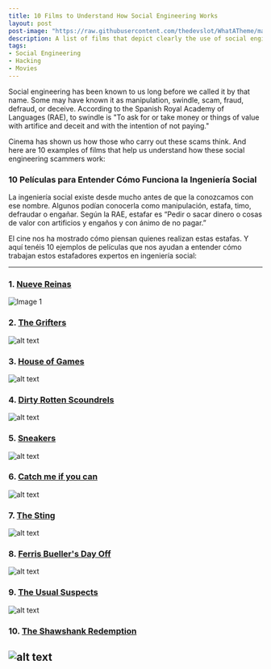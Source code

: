 ```yaml
---
title: 10 Films to Understand How Social Engineering Works
layout: post
post-image: "https://raw.githubusercontent.com/thedevslot/WhatATheme/master/assets/images/SamplePost.png?token=AHMQUEPC4IFADOF5VG4QVN26Z64GG"
description: A list of films that depict clearly the use of social engineering.
tags:
- Social Engineering
- Hacking
- Movies
---
```





Social engineering has been known to us long before we called it by that name. Some may have known it as manipulation, swindle, scam, fraud, defraud, or deceive. According to the Spanish Royal Academy of Languages (RAE), to swindle is "To ask for or take money or things of value with artifice and deceit and with the intention of not paying."

Cinema has shown us how those who carry out these scams think. And here are 10 examples of films that help us understand how these social engineering scammers work:


### 10 Películas para Entender Cómo Funciona la Ingeniería Social
La ingeniería social existe desde mucho antes de que la conozcamos con ese nombre. Algunos podían conocerla como manipulación, estafa, timo, defraudar o engañar. Según la RAE, estafar es “Pedir o sacar dinero o cosas de valor con artificios y engaños y con ánimo de no pagar.”

El cine nos ha mostrado cómo piensan quienes realizan estas estafas. Y aquí tenéis 10 ejemplos de películas que nos ayudan a entender cómo trabajan estos estafadores expertos en ingeniería social:

---
### 1. [Nueve Reinas](https://www.youtube.com/watch?v=I42JYVjQkPI)
![Image 1](/_posts/images/9reinas.jpeg)

### 2. [The Grifters](https://www.youtube.com/watch?v=Y-aSj4uiR90)
![alt text](images/grifters.jpeg)

### 3. [House of Games](https://www.youtube.com/watch?v=E9PMZp4I1uM)
![alt text](images/houseofgames.jpeg)
### 4. [Dirty Rotten Scoundrels](https://www.youtube.com/watch?v=exqXoi878M4)
![alt text](images/dirty.jpeg)
### 5. [Sneakers](https://www.youtube.com/watch?v=G_XRqJV2zdk)
![alt text](images/sneakers.jpeg)
### 6. [Catch me if you can](https://www.youtube.com/watch?v=71rDQ7z4eFg)
![alt text](images/catch.png)
### 7. [The Sting](https://www.youtube.com/watch?v=_nAIb_J9T5M)
![alt text](images/thesting.png)
### 8. [Ferris Bueller's Day Off](https://www.youtube.com/watch?v=0ZDbKhkLxTs)
![alt text](images/ferris.png)
### 9. [The Usual Suspects](https://www.youtube.com/watch?v=x3t0Nc6fg7w)
![alt text](images/usual.png)
### 10. [The Shawshank Redemption](https://www.youtube.com/watch?v=PLl99DlL6b4)
![alt text](images/shawshank.png)
---
